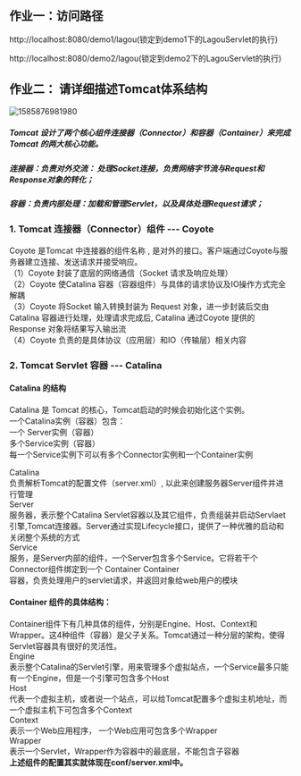 ## 作业一：访问路径

http://localhost:8080/demo1/lagou(锁定到demo1下的LagouServlet的执行)

http://localhost:8080/demo2/lagou(锁定到demo2下的LagouServlet的执行)



## 作业二： 请详细描述Tomcat体系结构

![1585876981980](C:\Users\thinkpad\AppData\Roaming\Typora\typora-user-images\1585876981980.png)

##### Tomcat 设计了两个核心组件连接器（Connector）和容器（Container）来完成 Tomcat 的两大核心功能。

##### 连接器：负责对外交流： 处理Socket连接，负责网络字节流与Request和Response对象的转化；

##### 容器：负责内部处理：加载和管理Servlet，以及具体处理Request请求；

### 1. Tomcat 连接器（Connector）组件 --- Coyote

Coyote 是Tomcat 中连接器的组件名称 , 是对外的接口。客户端通过Coyote与服务器建立连接、发送请求并接受响应。  
（1）Coyote 封装了底层的网络通信（Socket 请求及响应处理）  
（2）Coyote 使Catalina 容器（容器组件）与具体的请求协议及IO操作方式完全解耦  
（3）Coyote 将Socket 输入转换封装为 Request 对象，进一步封装后交由Catalina 容器进行处理，处理请求完成后, Catalina 通过Coyote 提供的Response 对象将结果写入输出流  
（4）Coyote 负责的是具体协议（应用层）和IO（传输层）相关内容  

### 2. Tomcat Servlet 容器 --- Catalina

#### Catalina 的结构

Catalina 是 Tomcat 的核心，Tomcat启动的时候会初始化这个实例。  
一个Catalina实例（容器）包含：  
​	一个 Server实例（容器）  
​	多个Service实例（容器）  
​		每一个Service实例下可以有多个Connector实例和一个Container实例  

Catalina  
负责解析Tomcat的配置文件（server.xml）, 以此来创建服务器Server组件并进行管理  
Server  
服务器，表示整个Catalina Servlet容器以及其它组件，负责组装并启动Servlaet引擎,Tomcat连接器。Server通过实现Lifecycle接口，提供了一种优雅的启动和关闭整个系统的方式  
Service  
服务，是Server内部的组件，一个Server包含多个Service。它将若干个Connector组件绑定到一个 Container
Container  
容器，负责处理用户的servlet请求，并返回对象给web用户的模块  

#### Container 组件的具体结构：

Container组件下有几种具体的组件，分别是Engine、Host、Context和Wrapper。这4种组件（容器）是父子关系。Tomcat通过一种分层的架构，使得Servlet容器具有很好的灵活性。  
Engine  
表示整个Catalina的Servlet引擎，⽤来管理多个虚拟站点，一个Service最多只能有一个Engine，但是一个引擎可包含多个Host  
Host  
代表一个虚拟主机，或者说一个站点，可以给Tomcat配置多个虚拟主机地址，而一个虚拟主机下可包含多个Context  
Context  
表示一个Web应用程序， 一个Web应用可包含多个Wrapper  
Wrapper  
表示一个Servlet，Wrapper作为容器中的最底层，不能包含子容器  
**上述组件的配置其实就体现在conf/server.xml中。**  